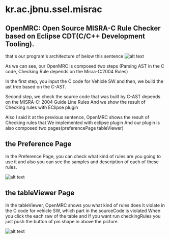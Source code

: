 # kr.ac.jbnu.ssel.misrac
## OpenMRC: Open Source MISRA-C Rule Checker based on Eclipse CDT(C/C++ Development Tooling).
that's our program's architecture of below this sentence
![alt text](https://github.com/stkim123/kr.ac.jbnu.ssel.misrac/blob/master/ScreenShot1.PNG)

As we can see, our OpenMRC is composed two steps (Parsing AST in the C code, Checking Rule depends on the Misra-C:2004 Rules)

In the first step, you input the C code for Vehicle SW and then, we build the ast tree based on the C-AST.

Second step, we check the source code that was built by C-AST depends on the MISRA-C: 2004 Guide Line Rules
And we show the result of Checking rules with EClipse plugin

Also I said it at the previous sentence, OpenMRC shows the result of Checking rules that We implemented with eclipse plugin
And our plugin is also composed two pages(preferencePage tableViewer)

## the Preference Page
In the Preference Page, you can check what kind of rules are you going to use it and also you can see the samples and description of each of these rules.

![alt text](https://github.com/stkim123/kr.ac.jbnu.ssel.misrac/blob/master/ScreenShot2%20.PNG)

## the tableViewer Page
In the tableViewer, OpenMRC shows you what kind of rules does it violate in the C code for vehicle SW, which part in the sourceCode is violated When you click the each raw of the table and If you want run checkingRules you just push the button of pin shape in above the picture.

![alt text](https://github.com/stkim123/kr.ac.jbnu.ssel.misrac/blob/master/ScreenShot3.PNG)

